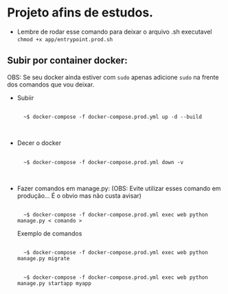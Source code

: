 # Projeto afins de estudos.
- Lembre de rodar esse comando para deixar o arquivo .sh executavel `chmod +x app/entrypoint.prod.sh`

## Subir por container docker:
OBS: Se seu docker ainda estiver com `sudo` apenas adicione `sudo` na frente dos comandos que vou deixar.

- Subiir
    ##
        ~$ docker-compose -f docker-compose.prod.yml up -d --build

<br />

- Decer o docker
    ##
        ~$ docker-compose -f docker-compose.prod.yml down -v

<br />

- Fazer comandos em manage.py: (OBS: Evite utilizar esses comando em produção... É o obvio mas não custa avisar)
    ##
        ~$ docker-compose -f docker-compose.prod.yml exec web python manage.py < comando >
    Exemplo de comandos
    ##
        ~$ docker-compose -f docker-compose.prod.yml exec web python manage.py migrate
    ##
        ~$ docker-compose -f docker-compose.prod.yml exec web python manage.py startapp myapp
